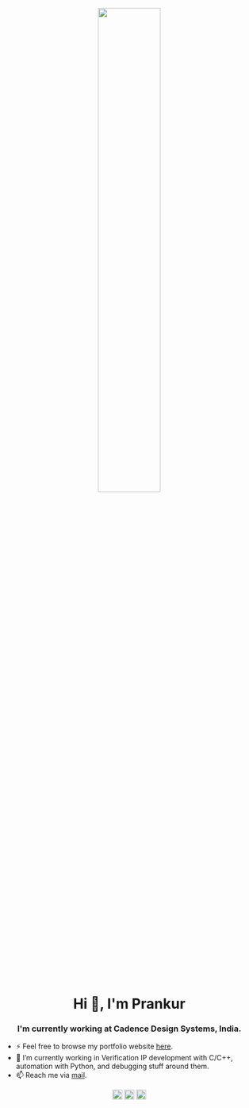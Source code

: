<p align="center">
 <img 
      width="50%" 
      src="https://media.giphy.com/media/3o72Fis3O08ru2BqQ8/giphy.gif" />
</p>
<h1 align="center">Hi 👋, I'm Prankur</h1>
<h3 align="center">I'm currently working at Cadence Design Systems, India.</h3>

- ⚡ Feel free to browse my portfolio website <a href="https://prankurverma.github.io/" target="blank">here</a>.
- 🐍 I’m currently working in Verification IP development with C/C++, automation with Python, and debugging stuff around them.
- 📫 Reach me via <a href="mailto:vprankur@gmail.com">mail</a>.

<!-- ![](https://github-readme-stats.vercel.app/api?username=prankurverma&show_icons=true) -->

<p align="center">
  <a href="https://linkedin.com/in/prankur-verma/" target="blank"><img align="center" src="https://cdn.jsdelivr.net/npm/simple-icons@3.0.1/icons/linkedin.svg" alt="prankur-verma" height="20" width="20" /></a>
  <a href="https://twitter.com/pranks_verma" target="blank"><img align="center" src="https://cdn.jsdelivr.net/npm/simple-icons@3.0.1/icons/twitter.svg" alt="pranks_verma" height="20" width="20" /></a>
  <a href="https://www.facebook.com/prankur009" target="blank"><img align="center" src="https://cdn.jsdelivr.net/npm/simple-icons@3.0.1/icons/facebook.svg" alt="prankur009" height="20" width="20" /></a>
</p>
